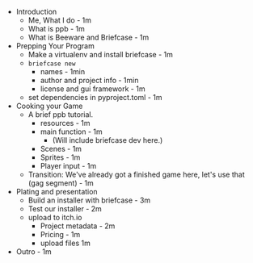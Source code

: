 * Introduction
    * Me, What I do - 1m
    * What is ppb - 1m
    * What is Beeware and Briefcase - 1m
* Prepping Your Program
    * Make a virtualenv and install briefcase - 1m
    * `briefcase new`
        * names - 1min
        * author and project info - 1min
        * license and gui framework - 1m
   * set dependencies in pyproject.toml - 1m
* Cooking your Game
    * A brief ppb tutorial.
        * resources - 1m
        * main function - 1m
            * (Will include briefcase dev here.)
        * Scenes - 1m
        * Sprites - 1m
        * Player input - 1m
    * Transition: We've already got a finished game here, let's use that (gag segment) - 1m
* Plating and presentation
    * Build an installer with briefcase - 3m
    * Test our installer - 2m
    * upload to itch.io
        * Project metadata - 2m
        * Pricing - 1m
        * upload files 1m
* Outro - 1m
